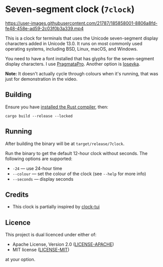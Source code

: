 Seven-segment clock (`7clock`)
==============================

https://user-images.githubusercontent.com/21787/185858001-8806a8fd-fe48-458e-ad59-2c03f0b3a339.mp4

This is a clock for terminals that uses the Unicode seven-segment display characters added in Unicode 13.0.
It runs on most commonly used operating systems, including BSD, Linux, macOS, and Windows.

You need to have a font installed that has glyphs for the seven-segment display characters. I use
[PragmataPro](https://fsd.it/shop/fonts/pragmatapro/). Another option is [Iosevka](https://typeof.net/Iosevka/).

**Note:** It doesn't actually cycle through colours when it's running, that was just for demonstration in the video.

Building
--------

Ensure you have [installed the Rust compiler][install-rust], then:

```
cargo build --release --locked
```

Running
-------

After building the binary will be at `target/release/7clock`.

Run the binary to get the default 12-hour clock without seconds. The following
options are supported:

* `-24` — use 24-hour time
* `--colour` — set the colour of the clock (see `--help` for more info)
* `--seconds` — display seconds

Credits
-------

* This clock is partially inspired by [clock-tui](https://github.com/race604/clock-tui)

Licence
-------

This project is dual licenced under either of:

- Apache License, Version 2.0 ([LICENSE-APACHE](https://github.com/wezm/rsspls/blob/master/LICENSE-APACHE))
- MIT license ([LICENSE-MIT](https://github.com/wezm/rsspls/blob/master/LICENSE-MIT))

at your option.

[install-rust]: https://www.rust-lang.org/learn/get-started
